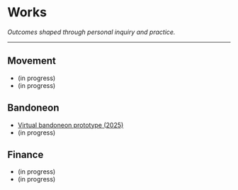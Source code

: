 
# Works

*Outcomes shaped through personal inquiry and practice.*

---

## Movement

* (in progress)
* (in progress)

## Bandoneon

* [Virtual bandoneon prototype (2025)](https://torutakenaga.com/virtual-bandoneon-web/)
* (in progress)

## Finance

* (in progress)
* (in progress)

